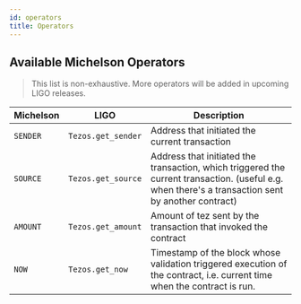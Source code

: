 ```yaml
---
id: operators
title: Operators
---
```


## Available Michelson Operators

> This list is non-exhaustive. More operators will be added in
> upcoming LIGO releases.

| Michelson | LIGO               | Description
|----------|--------------------|-------------
| `SENDER` | `Tezos.get_sender` | Address that initiated the current transaction
| `SOURCE` | `Tezos.get_source` | Address that initiated the transaction, which triggered the current transaction. (useful e.g. when there's a transaction sent by another contract)
| `AMOUNT` | `Tezos.get_amount` | Amount of tez sent by the transaction that invoked the contract
| `NOW`    | `Tezos.get_now`    | Timestamp of the block whose validation triggered execution of the contract, i.e. current time when the contract is run.

<!-- updated use of entry -->